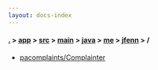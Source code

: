 ```yaml
---
layout: docs-index
---
```

#### [.](./../../../../../../index) > [app](./../../../../../index) > [src](./../../../../index) > [main](./../../../index) > [java](./../../index) > [me](./../index) > [jfenn](./index) > **/**

- [pacomplaints/Complainter](pacomplaints/Complainter)
